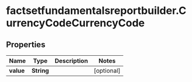 # factsetfundamentalsreportbuilder.CurrencyCodeCurrencyCode

## Properties

Name | Type | Description | Notes
------------ | ------------- | ------------- | -------------
**value** | **String** |  | [optional] 


